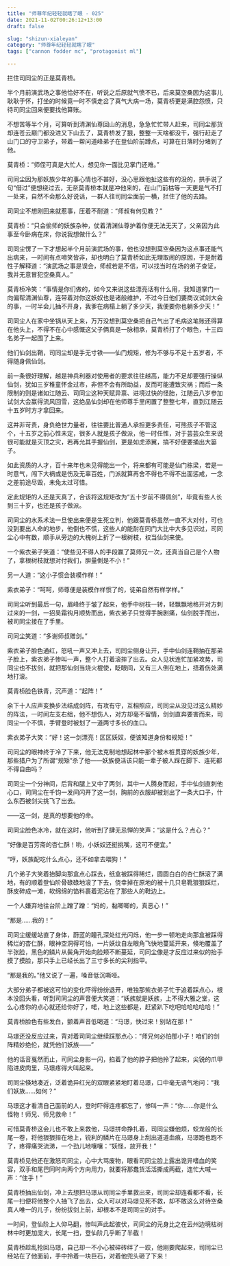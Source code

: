 ```yaml
---
title: "师尊年纪轻轻就瞎了眼 - 025"
date: 2021-11-02T00:26:12+13:00
draft: false

slug: "shizun-xialeyan"
category: "师尊年纪轻轻就瞎了眼"
tags: ["cannon fodder mc", "protagonist ml"]

---
```

拦住司同尘的正是莫青桥。

半个月前演武场之事他恰好不在，听说之后原就气愤不已，后来莫空桑因为这事儿耿耿于怀，打坐的时候竟一时不慎走岔了真气大病一场，莫青桥更是满腔怨愤，只待司同尘回来便要找他算账。

不想苦等半个月，可算听到清渊仙尊回山的消息，急急忙忙带人赶来，司同尘那货却连苍云巅门都没进又下山去了，莫青桥发了狠，整整一天啥都没干，强行赶走了山门口的守卫弟子，带着一帮问道峰弟子在登仙阶前蹲点，可算在日落时分堵到了他。

莫青桥：“师侄可真是大忙人，想见你一面比见掌门还难。”

司同尘因为那妖族少年的事心情也不甚好，没心思跟他扯这些有的没的，拱手说了句“借过”便想绕过去，无奈莫青桥本就是冲他来的，在山门前枯等一天更是气不打一处来，自然不会那么好说话，一群人往司同尘面前一横，拦住了他的去路。

司同尘不想刚回来就惹事，压着不耐道：“师叔有何见教？”

莫青桥：“只会偷师的妖族杂种，仗着清渊仙尊护着你便无法无天了，父亲因为此事至今卧病在床，你说我想做什么？”

司同尘愣了一下才想起半个月前演武场的事，他也没想到莫空桑因为这点事还能气出病来，一时间有点啼笑皆非，却也明白了莫青桥如此无理取闹的原因，于是耐着性子解释道：“演武场之事是误会，师叔若是不信，可以找当时在场的弟子查证，我并无意冒犯空桑真人。”

莫青桥冷笑：“事情是你们做的，如今又来说这些漂亮话有什么用，我知道掌门一向偏帮清渊仙尊，连带着对你这妖奴也是诸般维护，不过今日他们要商议试剑大会的事，一时半会儿抽不开身，我爹在病榻上躺了多少天，我便要你也躺多少天！”

司同尘人在家中坐锅从天上来，万万没想到莫空桑把自己气出了毛病这笔账还得算在他头上，不得不在心中感慨这父子俩真是一脉相承，莫青桥打了个眼色，十三四名弟子一起围了上来。

他们仙剑出鞘，司同尘却是手无寸铁——仙门规矩，修为不够与不足十五岁者，不得随身佩仙剑。

前一条很好理解，越是神兵利器对使用者的要求往往越高，能力不足却要强行操纵仙剑，犹如三岁稚童怀金过市，非但不会有所助益，反而可能遭致灾祸；而后一条限制的则是诸如江随云、司同尘这种天赋异禀、进境过快的怪胎，江随云八岁参加试剑大会赢得流风回雪，这绝品仙剑却在他师尊手里闲置了整整七年，直到江随云十五岁时方才拿回来。

这并非苛责，身负绝世力量者，往往要比普通人承担更多责任，可熊孩子不管这个，十五岁之前心性未定，很多人就是孩子做派，他一时任性，对于芸芸众生来说很可能就是灭顶之灾，若再允其手握仙剑，更是如虎添翼，搞不好便要捅出大篓子。

如此资质的人才，百十来年也未见得能出一个，将来都有可能是仙门栋梁，若是一时意气，闯下大祸或是伤及无辜百姓，门派就算再舍不得也不得不出面惩戒，一念之差前途尽毁，未免太过可惜。

定此规矩的人还是天真了，合该将这规矩改为“五十岁前不得佩剑”，毕竟有些人长到三十岁，也还是孩子做派。

司同尘的水系术法一旦使出来便是生死立判，他跟莫青桥虽然一直不大对付，可也没到要出人命的地步，他倒也不慌，这些人的能耐在同门大比中大多见识过，司同尘心中有数，顺手从旁边的大槐树上折了一根树枝，权当仙剑来使。

一个紫衣弟子笑道：“使些见不得人的手段赢了莫师兄一次，还真当自己是个人物了，拿根树枝就想对付我们，胆量倒是不小！”

另一人道：“这小子惯会装模作样！”

紫衣弟子：“呵呵，师尊便是装模作样惯了的，徒弟自然有样学样。”

司同尘听到最后一句，眉峰终于皱了起来，他手中树枝一转，轻飘飘地格开对方刺过来的一剑，一招吴霜钩月顺势而出，紫衣弟子只觉得手腕剧痛，仙剑脱手而出，被司同尘接在了手里。

司同尘笑道：“多谢师叔赠剑。”

紫衣弟子脸色通红，怒吼一声又冲上去，司同尘侧身让开，手中仙剑连鞘抽在那弟子脸上，紫衣弟子惨叫一声，整个人打着滚摔了出去。众人见状连忙加紧攻势，司同尘也不拔剑，就把那仙剑当烧火棍使，眨眼间，又有三人倒在地上，捂着伤处满地打滚。

莫青桥脸色铁青，沉声道：“起阵！”

余下十人应声变换步法结成剑阵，有攻有守，互相照应，司同尘从没见过这么精妙的阵法，一时间左支右绌，他不想伤人，对方却毫不留情，剑剑直奔要害而来，司同尘一个不慎，手臂登时被划了一道两寸多长的血口。

紫衣弟子大笑：“好！这一剑漂亮！区区妖奴，便该知道身份和规矩！”

司同尘的眼神终于冷了下来，他无法克制地想起林中那个被木桩贯穿的妖族少年，那些猎户为了所谓“规矩”杀了他——妖族便活该只能一辈子被人踩在脚下、连死都不得自由吗？

司同尘一个分神间，后背和腿上又中了两剑，其中一人腾身而起，手中仙剑直刺他心口，司同尘在千钧一发间闪开了这一剑，胸前的衣服却被划出了一条大口子，什么东西被剑尖挑飞了出去。

——这一剑，是真的想要他的命。

司同尘脸色冰冷，就在这时，他听到了肆无忌惮的笑声：“这是什么？点心？”

“好像是百芳斋的杏仁酥！哟，小妖奴还挺挑嘴，这可不便宜。”

“哼，妖族配吃什么点心，还不如拿去喂狗！”

几个弟子大笑着抬脚向那盒点心踩去，纸盒被踩得稀烂，圆圆白白的杏仁酥滚了满地，有的顺着登仙阶骨碌碌地滚了下去，侥幸掉在原地的被十几只皂靴狠狠踩烂，酥皮碎成一滩，软绵绵的馅料裹着泥沾在了那些人的鞋边上。

一个人嫌弃地往台阶上蹭了蹭：“妈的，黏唧唧的，真恶心！”

“那是……我的！”

司同尘缓缓站直了身体，蔚蓝的瞳孔深处红光闪烁，他一步一顿地走向那盒被踩得稀烂的杏仁酥，眼神空洞得可怕，一片妖纹自左眼角飞快地蔓延开来，倏地覆盖了半张脸，黑色的鳞片从鬓角开始向脸颊不断蔓延，司同尘像是才反应过来似的抬手摸了摸脸，那只手上已经长出了三寸多长的尖利指甲。

“那是我的。”他又说了一遍，嗓音低沉嘶哑。

大部分弟子都被这可怕的变化吓得纷纷退开，唯独那紫衣弟子忙于追着踩点心，根本没回头看，听到司同尘的声音便大笑道：“妖族就是妖族，上不得大雅之堂，这么心疼你的点心就还给你好了，喏，地上这些都是，赶紧趴下吃吧哈哈哈哈哈！”

莫青桥脸色有些发白，颤着声音低喝道：“马璟，快过来！别站在那！”

马璟还没反应过来，背对着司同尘继续踩那点心：“师兄何必怕那小子！咱们的剑阵精妙绝伦，就凭他们妖族——”

他的话音戛然而止，司同尘身影一闪，掐着了他的脖子把他拎了起来，尖锐的爪甲陷进皮肉里，马璟疼得大叫起来。

司同尘倏地凑近，泛着诡异红光的双眼紧紧地盯着马璟，口中毫无语气地问：“我们妖族……如何？”

马璟这才看清自己面前的人，登时吓得连疼都忘了，惨叫一声：“你……你是什么怪物！师兄、师兄救命！”

可惜莫青桥这会儿也不敢上来救他，马璟拼命挣扎着，司同尘嫌他烦，蛟龙般的长尾一卷，将他狠狠摔在地上，锐利的鳞片在马璟身上刮出道道血痕，马璟跑也跑不了，疼得痛哭流涕，一个劲儿地嚷嚷：“妖怪，放开我！”

莫青桥见他还在激怒司同尘，心中大骂废物，眼看司同尘脸上露出诡异嗜血的笑容，双手和尾巴同时向两个方向用力，就要将那蠢货活活撕成两截，连忙大喊一声：“住手！”

莫青桥抽出仙剑，冲上去想把马璟从司同尘手里救出来，司同尘却连看都不看，长尾一扫便将他整个人抽飞了出去，众人可以对马璟见死不救，却不敢这么对待空桑真人唯一的儿子，纷纷拔剑上前，却根本不是司同尘的对手。

一时间，登仙阶上人仰马翻，惨叫声此起彼伏，司同尘的元身比之在云州边境枯树林中时更加庞大，长尾一扫，登仙阶几乎断了半截！

莫青桥趁乱抢回马璟，自己却一不小心被碎砖绊了一跤，他刚要爬起来，司同尘已经站在了他面前，手中拎着一块巨石，对着他兜头砸了下来！